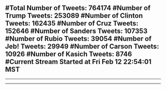 #Total Number of Tweets: 764174 
#Number of Trump Tweets: 253089
#Number of Clinton Tweets: 162435
#Number of Cruz Tweets: 152646
#Number of Sanders Tweets: 107353
#Number of Rubio Tweets: 39054
#Number of Jeb! Tweets: 29949
#Number of Carson Tweets: 10926
#Number of Kasich Tweets: 8746
#Current Stream Started at Fri Feb 12 22:54:01 MST
---
---
---
